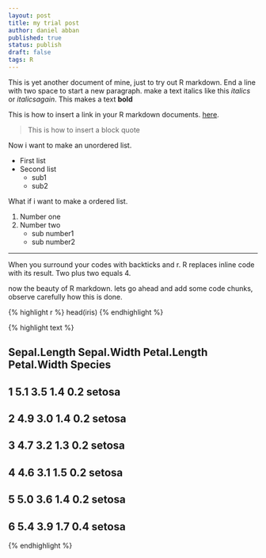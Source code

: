 ```yaml
---
layout: post
title: my trial post
author: daniel abban
published: true
status: publish
draft: false
tags: R 
---
```

 
This is yet another document of mine, just to try out R markdown.  End a line with two space to start a new paragraph. make a text italics like this *italics* or _italicsagain_. This makes a text **bold** 
 
This is how to insert a link in your R markdown documents. [here](www.datalampconsult.com). 
 
> This is how to insert a block quote
 
Now i want to make an unordered list.
 
 * First list
 * Second list
     + sub1
     + sub2
 
 
  
What if i want to make a ordered list.
 
1. Number one
2. Number two
      + sub number1
      + sub number2
      
***
 
When you surround your codes with backticks and r. R replaces inline code with its result. Two plus two equals 4.
 
 
 
now the beauty of R markdown. lets go ahead and add some code chunks, observe carefully how this is done. 

{% highlight r %}
head(iris)
{% endhighlight %}



{% highlight text %}
##   Sepal.Length Sepal.Width Petal.Length Petal.Width Species
## 1          5.1         3.5          1.4         0.2  setosa
## 2          4.9         3.0          1.4         0.2  setosa
## 3          4.7         3.2          1.3         0.2  setosa
## 4          4.6         3.1          1.5         0.2  setosa
## 5          5.0         3.6          1.4         0.2  setosa
## 6          5.4         3.9          1.7         0.4  setosa
{% endhighlight %}
